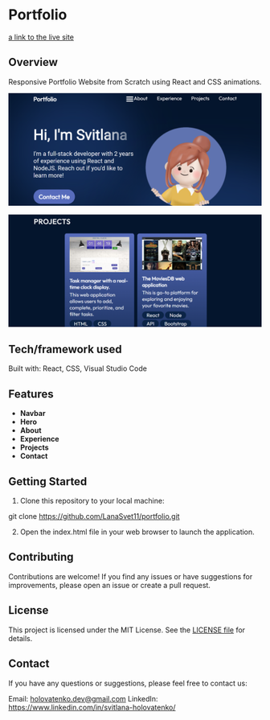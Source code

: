 # Portfolio

[a link to the live site](https://portfolio-pysa.onrender.com)

## Overview

Responsive Portfolio Website from Scratch using React and CSS animations.

![Screenshot](./Screenshot1.png)

![Screenshot](./Screenshot2.png)

## Tech/framework used

Built with: React, CSS, Visual Studio Code

## Features

- **Navbar**
- **Hero**
- **About**
- **Experience**
- **Projects**
- **Contact**

## Getting Started

1. Clone this repository to your local machine:

git clone https://github.com/LanaSvet11/portfolio.git

2. Open the index.html file in your web browser to launch the application.

## Contributing

Contributions are welcome! If you find any issues or have suggestions for improvements, please open an issue or create a pull request.

## License

This project is licensed under the MIT License. See the [LICENSE file](./MIT%20License.txt) for details.

## Contact

If you have any questions or suggestions, please feel free to contact us:

Email: holovatenko.dev@gmail.com
LinkedIn: https://www.linkedin.com/in/svitlana-holovatenko/

